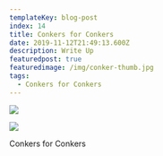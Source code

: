 ```yaml
---
templateKey: blog-post
index: 14
title: Conkers for Conkers
date: 2019-11-12T21:49:13.600Z
description: Write Up
featuredpost: true
featuredimage: /img/conker-thumb.jpg
tags:
  - Conkers for Conkers
---
```

![](/img/unknown-1_599.png)

![](/img/b5bc5b_d9441346bbc54044a57dc34d57051f5b~mv2_d_2993_1524_s_2.jpg)

Conkers for Conkers
